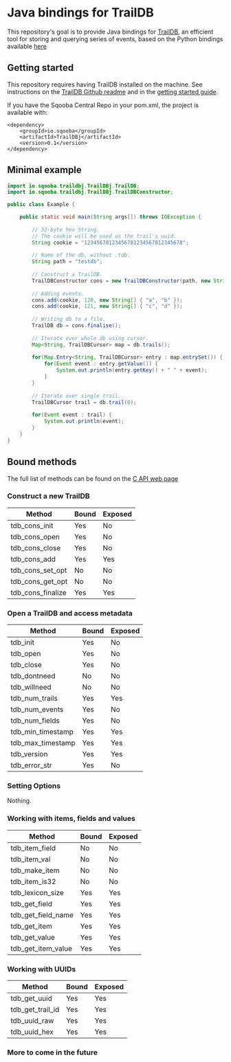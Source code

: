 Java bindings for TrailDB
====

This repository's goal is to provide Java bindings for [TrailDB](http://traildb.io), an efficient tool for storing and querying series of events, 
based on the Python bindings available [here](https://github.com/traildb/traildb-python)

## Getting started

This repository requires having TrailDB installed on the machine. See instructions on the
 [TrailDB Github readme](https://github.com/traildb/traildb) and in 
 the [getting started guide](http://traildb.io/docs/getting_started/).

If you have the Sqooba Central Repo in your pom.xml, the project is available with:

```
<dependency>
    <groupId>io.sqooba</groupId>
    <artifactId>TrailDBj</artifactId>
    <version>0.1</version>
</dependency>
```

## Minimal example

```java
import io.sqooba.traildbj.TrailDBj.TrailDB;
import io.sqooba.traildbj.TrailDBj.TrailDBConstructor;

public class Example {

    public static void main(String args[]) throws IOException {
    
        // 32-byte hex String.
        // The cookie will be used as the trail's uuid.
        String cookie = "12345678123456781234567812345678";
        
        // Name of the db, without .tdb.
        String path = "testdb";
    
        // Construct a TrailDB.
        TrailDBConstructor cons = new TrailDBConstructor(path, new String[] { "field1", "field2" });
        
        // Adding events.
        cons.add(cookie, 120, new String[] { "a", "b" });
        cons.add(cookie, 121, new String[] { "c", "d" });
        
        // Writing db to a file.
        TrailDB db = cons.finalise();
        
        // Iterate over whole db using cursor.
        Map<String, TrailDBCursor> map = db.trails();
        
        for(Map.Entry<String, TrailDBCursor> entry : map.entrySet()) {
            for(Event event : entry.getValue()) {
                System.out.println(entry.getKey() + " " + event);
            }
        }
        
        // Iterate over single trail.
        TrailDBCursor trail = db.trail(0);
        
        for(Event event : trail) {
            System.out.println(event);
        }
    }
}
```

## Bound methods

The full list of methods can be found on the [C API web page](http://traildb.io/docs/api/)

### Construct a new TrailDB

| Method            | Bound | Exposed |
|-------------------|--------|---------|
| tdb_cons_init     | Yes    | No      |
| tdb_cons_open     | Yes    | No      |
| tdb_cons_close    | Yes    | No      |
| tdb_cons_add      | Yes    | Yes     |
| tdb_cons_set_opt  | No     | No      |
| tdb_cons_get_opt  | No     | No      |
| tdb_cons_finalize | Yes    | Yes     |

### Open a TrailDB and access metadata

| Method            | Bound | Exposed |
|-------------------|--------|---------|
| tdb_init          | Yes    | No      |
| tdb_open          | Yes    | No      |
| tdb_close         | Yes    | No      |
| tdb_dontneed      | No     | No      |
| tdb_willneed      | No     | No      |
| tdb_num_trails    | Yes    | Yes     |
| tdb_num_events    | Yes    | No      |
| tdb_num_fields    | Yes    | No      |
| tdb_min_timestamp | Yes    | Yes     |
| tdb_max_timestamp | Yes    | Yes     |
| tdb_version       | Yes    | Yes     |
| tdb_error_str     | Yes    | No      |

### Setting Options

Nothing.

### Working with items, fields and values

| Method             | Bound | Exposed |
|--------------------|--------|---------|
| tdb_item_field     | No     | No      |
| tdb_item_val       | No     | No      |
| tdb_make_item      | No     | No      |
| tdb_item_is32      | No     | No      |
| tdb_lexicon_size   | Yes    | Yes     |
| tdb_get_field      | Yes    | Yes     |
| tdb_get_field_name | Yes    | Yes     |
| tdb_get_item       | Yes    | Yes     |
| tdb_get_value      | Yes    | Yes     |
| tdb_get_item_value | Yes    | Yes     |

### Working with UUIDs

| Method           | Bound | Exposed |
|------------------|--------|---------|
| tdb_get_uuid     | Yes    | Yes     |
| tdb_get_trail_id | Yes    | Yes     |
| tdb_uuid_raw     | Yes    | Yes     |
| tdb_uuid_hex     | Yes    | Yes     |

### More to come in the future
